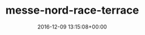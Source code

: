 ---
title:		"messe-nord-race-terrace"
type:		"photos"
mediatype:		"upload"
description:		"TBC"
date:		"2016-12-09 13:15:08+00:00"
album:		"city"
filename:		"messe-nord-race-terrace.md"
series:		""
cl_public_id:		"city/messe-nord-race-terrace"
cl_version:		1497000340
format:		"tiff"
bytes:		1619336
width:		810
height:		1440
colours:
- "#838383"
- "#363636"
- "#D9D9D9"
- "#DFDFDE"
exposure_mode:		"Auto"
program:		"Aperture-priority AE"
aperture:		"6.3"
focal_length:		"38.0 mm"
iso:		"320"
shutter_speed:		"1/25"
metering:		"Multi-segment"
flash:		"Off, Did not fire"
white_balance:		"Custom"
colour_temp:		"5150"
has_crop:		"true"
orientation:		"Horizontal (normal)"
camera_model:		"NIKON D800"
lens_info:		"24-70mm f/2.8"
artist:		"No artist info"
x_resolution:		"300"
y_resolution:		"300"
---